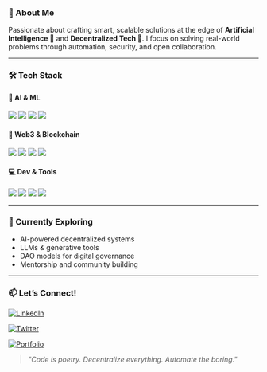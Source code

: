 






### 🧠 About Me

Passionate about crafting smart, scalable solutions at the edge of **Artificial Intelligence 🤖** and **Decentralized Tech 🔗**. I focus on solving real-world problems through automation, security, and open collaboration.

---

### 🛠️ Tech Stack

#### 🤖 AI & ML
<p>
  <img src="https://img.shields.io/badge/Python-3776AB?style=for-the-badge&logo=python&logoColor=white"/>
  <img src="https://img.shields.io/badge/TensorFlow-FF6F00?style=for-the-badge&logo=TensorFlow&logoColor=white"/>
  <img src="https://img.shields.io/badge/PyTorch-EE4C2C?style=for-the-badge&logo=pytorch&logoColor=white"/>
  <img src="https://img.shields.io/badge/NLP-4B8BBE?style=for-the-badge&logo=spaCy&logoColor=white"/>
</p>

#### 🔗 Web3 & Blockchain
<p>
  <img src="https://img.shields.io/badge/Solidity-363636?style=for-the-badge&logo=solidity&logoColor=white"/>
  <img src="https://img.shields.io/badge/Ethereum-3C3C3D?style=for-the-badge&logo=ethereum&logoColor=white"/>
  <img src="https://img.shields.io/badge/IPFS-65C2CB?style=for-the-badge&logo=IPFS&logoColor=white"/>
  <img src="https://img.shields.io/badge/Smart%20Contracts-F7931A?style=for-the-badge&logo=bitcoin&logoColor=white"/>
</p>

#### 💻 Dev & Tools
<p>
  <img src="https://img.shields.io/badge/JavaScript-F7DF1E?style=for-the-badge&logo=javascript&logoColor=black"/>
  <img src="https://img.shields.io/badge/React-20232A?style=for-the-badge&logo=react&logoColor=61DAFB"/>
  <img src="https://img.shields.io/badge/Docker-2496ED?style=for-the-badge&logo=docker&logoColor=white"/>
  <img src="https://img.shields.io/badge/Git-F05032?style=for-the-badge&logo=git&logoColor=white"/>
</p>

---

### 🌱 Currently Exploring
- AI-powered decentralized systems
- LLMs & generative tools
- DAO models for digital governance
- Mentorship and community building

---



### 📫 Let’s Connect!

[![LinkedIn](https://img.shields.io/badge/LinkedIn-0077B5?style=for-the-badge&logo=linkedin&logoColor=white)](https://linkedin.com/in/dawit-berhanu)  

[![Twitter](https://img.shields.io/badge/Twitter-1DA1F2?style=for-the-badge&logo=twitter&logoColor=white)](https://twitter.com/Dawitsovm)  

[![Portfolio](https://img.shields.io/badge/Portfolio-000000?style=for-the-badge&logo=firefox&logoColor=white)](https://yourwebsite.com)



> *"Code is poetry. Decentralize everything. Automate the boring."*










